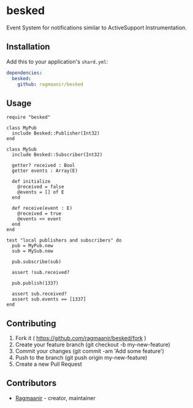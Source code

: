 # besked

Event System for notifications similar to ActiveSupport Instrumentation.

## Installation


Add this to your application's `shard.yml`:

```yaml
dependencies:
  besked:
    github: ragmaanir/besked
```


## Usage


```crystal
require "besked"

class MyPub
  include Besked::Publisher(Int32)
end

class MySub
  include Besked::Subscriber(Int32)

  getter? received : Bool
  getter events : Array(E)

  def initialize
    @received = false
    @events = [] of E
  end

  def receive(event : E)
    @received = true
    @events << event
  end
end

test "local publishers and subscribers" do
  pub = MyPub.new
  sub = MySub.new

  pub.subscribe(sub)

  assert !sub.received?

  pub.publish(1337)

  assert sub.received?
  assert sub.events == [1337]
end
```

## Contributing

1. Fork it ( https://github.com/ragmaanir/besked/fork )
2. Create your feature branch (git checkout -b my-new-feature)
3. Commit your changes (git commit -am 'Add some feature')
4. Push to the branch (git push origin my-new-feature)
5. Create a new Pull Request

## Contributors

- [Ragmaanir](https://github.com/ragmaanir) - creator, maintainer
